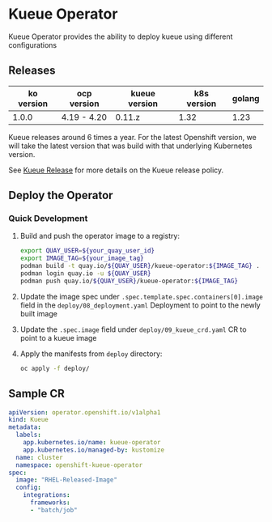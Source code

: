 # Kueue Operator

Kueue Operator provides the ability to deploy kueue using different configurations

## Releases

| ko version   | ocp version         |kueue version  | k8s version | golang |
| ------------ | ------------------- |---------------| ----------- | ------ |
| 1.0.0        | 4.19 - 4.20         |0.11.z         | 1.32        | 1.23   |

Kueue releases around 6 times a year.
For the latest Openshift version, we will take the latest version that was build with that underlying
Kubernetes version.

See [Kueue Release](https://github.com/kubernetes-sigs/kueue/blob/main/RELEASE.md) for more details
on the Kueue release policy.

## Deploy the Operator

### Quick Development

1. Build and push the operator image to a registry:

   ```sh
   export QUAY_USER=${your_quay_user_id}
   export IMAGE_TAG=${your_image_tag}
   podman build -t quay.io/${QUAY_USER}/kueue-operator:${IMAGE_TAG} .
   podman login quay.io -u ${QUAY_USER}
   podman push quay.io/${QUAY_USER}/kueue-operator:${IMAGE_TAG}
   ```

1. Update the image spec under `.spec.template.spec.containers[0].image` field in the `deploy/08_deployment.yaml` Deployment to point to the newly built image

1. Update the `.spec.image` field under `deploy/09_kueue_crd.yaml` CR to point to a kueue image

1. Apply the manifests from `deploy` directory:

   ```sh
   oc apply -f deploy/
   ```

## Sample CR

```yaml
apiVersion: operator.openshift.io/v1alpha1
kind: Kueue
metadata:
  labels:
    app.kubernetes.io/name: kueue-operator
    app.kubernetes.io/managed-by: kustomize
  name: cluster
  namespace: openshift-kueue-operator
spec:
  image: "RHEL-Released-Image"
  config:
    integrations:
      frameworks:
      - "batch/job" 
```